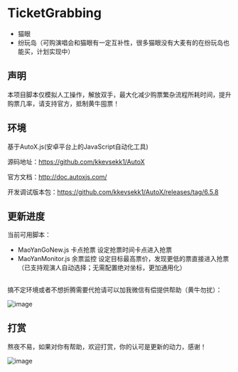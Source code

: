 # TicketGrabbing
- 猫眼
- 纷玩岛（可购演唱会和猫眼有一定互补性，很多猫眼没有大麦有的在纷玩岛也能买，计划实现中）

## 声明
本项目脚本仅模拟人工操作，解放双手，最大化减少购票繁杂流程所耗时间，提升购票几率，请支持官方，抵制黄牛囤票！

## 环境
基于AutoX.js(安卓平台上的JavaScript自动化工具)

源码地址：https://github.com/kkevsekk1/AutoX

官方文档：http://doc.autoxjs.com/

开发调试版本包：https://github.com/kkevsekk1/AutoX/releases/tag/6.5.8


## 更新进度
当前可用脚本：
- MaoYanGoNew.js 卡点抢票 设定抢票时间卡点进入抢票
- MaoYanMonitor.js 余票监控 设定目标最高票价，发现更低的票直接进入抢票（已支持观演人自动选择；无需配置绝对坐标，更加通用化）


##
搞不定环境或者不想折腾需要代抢请可以加我微信有偿提供帮助（黄牛勿扰）：

![image](https://github.com/Pactum7/ticket-grabbing/assets/45119228/c3dd4072-c295-406f-82e6-94729f8753f2)



## 打赏
熬夜不易，如果对你有帮助，欢迎打赏，你的认可是更新的动力，感谢！

![image](https://github.com/Pactum7/ticket-grabbing/assets/45119228/ac984eb7-b000-4da3-9ebf-d74891b8aaa5)
